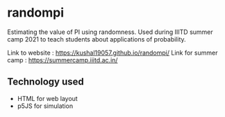 # randompi
Estimating the value of PI using randomness. Used during IIITD summer camp 2021 to teach students about applications of probability.

Link to website : https://kushal19057.github.io/randompi/
Link for summer camp : https://summercamp.iiitd.ac.in/

## Technology used
- HTML for web layout 
- p5JS for simulation
